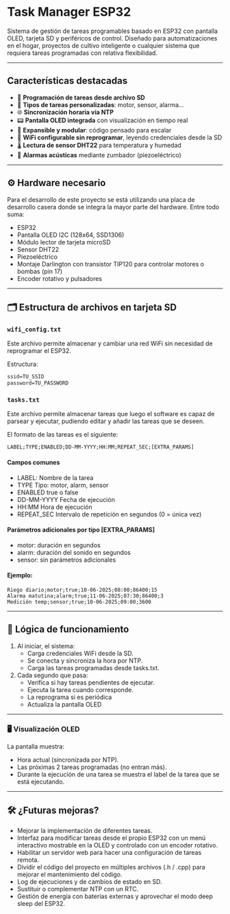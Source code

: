 # Task Manager ESP32

Sistema de gestión de tareas programables basado en ESP32 con pantalla OLED, tarjeta SD y periféricos de control. Diseñado para automatizaciones en el hogar, proyectos de cultivo inteligente o cualquier sistema que requiera tareas programadas con relativa flexibilidad.

---

## Características destacadas

- 📅 **Programación de tareas desde archivo SD**
- 🧠 **Tipos de tareas personalizadas**: motor, sensor, alarma...
- 🌐 **Sincronización horaria vía NTP**
- 📟 **Pantalla OLED integrada** con visualización en tiempo real
- 🧰 **Expansible y modular**: código pensado para escalar
- 🔧 **WiFi configurable sin reprogramar**, leyendo credenciales desde la SD
- 🌡️ **Lectura de sensor DHT22** para temperatura y humedad
- 📢 **Alarmas acústicas** mediante zumbador (piezoeléctrico)

---

## ⚙️ Hardware necesario
Para el desarrollo de este proyecto se está utilizando una placa de desarrollo casera donde se integra la mayor parte del hardware. Entre todo suma:
- ESP32
- Pantalla OLED I2C (128x64, SSD1306)
- Módulo lector de tarjeta microSD
- Sensor DHT22
- Piezoeléctrico
- Montaje Darlington con transistor TIP120 para controlar motores o bombas (pin 17)
- Encoder rotativo y pulsadores

---

## 🗂️ Estructura de archivos en tarjeta SD

### `wifi_config.txt`
Este archivo permite almacenar y cambiar una red WiFi sin necesidad de reprogramar el ESP32.

Estructura:
```txt
ssid=TU_SSID
password=TU_PASSWORD
```


### `tasks.txt`
Este archivo permite almacenar tareas que luego el software es capaz de parsear y ejecutar, pudiendo editar y añadir las tareas que se deseen.

El formato de las tareas es el siguiente:
```
LABEL;TYPE;ENABLED;DD-MM-YYYY;HH:MM;REPEAT_SEC;[EXTRA_PARAMS]
```

#### Campos comunes

- LABEL:	Nombre de la tarea
- TYPE	Tipo: motor, alarm, sensor
- ENABLED	true o false
- DD-MM-YYYY	Fecha de ejecución
- HH:MM	Hora de ejecución
- REPEAT_SEC	Intervalo de repetición en segundos (0 = única vez)

#### Parámetros adicionales por tipo [EXTRA_PARAMS]
- motor: duración en segundos
- alarm: duración del sonido en segundos
- sensor: sin parámetros adicionales

#### Ejemplo:
```
Riego diario;motor;true;10-06-2025;08:00;86400;15
Alarma matutina;alarm;true;11-06-2025;07:30;86400;3
Medición temp;sensor;true;10-06-2025;09:00;3600
```

---

## 🧠 Lógica de funcionamiento
1. Al iniciar, el sistema:
	- Carga credenciales WiFi desde la SD.
	- Se conecta y sincroniza la hora por NTP.
	- Carga las tareas programadas desde tasks.txt.
2. Cada segundo que pasa:
	- Verifica si hay tareas pendientes de ejecutar.
	- Ejecuta la tarea cuando corresponde.
	- La reprograma si es periódica
	- Actualiza la pantalla OLED

---

### 🖥️ Visualización OLED
La pantalla muestra:
- Hora actual (sincronizada por NTP).
- Las próximas 2 tareas programadas (no entran más).
- Durante la ejecución de una tarea se muestra el label de la tarea que se está ejecutando.

---

## 🛠️ ¿Futuras mejoras?
- Mejorar la implementación de diferentes tareas.
- Interfaz para modificar tareas desde el propio ESP32 con un menú interactivo mostrable en la OLED y controlado con un encoder rotativo.
- Habilitar un servidor web para hacer una configuración de tareas remota.
- Dividir el código del proyecto en múltiples archivos (.h / .cpp) para mejorar el mantenimiento del código.
- Log de ejecuciones y de cambios de estado en SD.
- Sustituir o complementar NTP con un RTC.
- Gestión de energía con baterías externas y aprovechar el modo deep sleep del ESP32.

